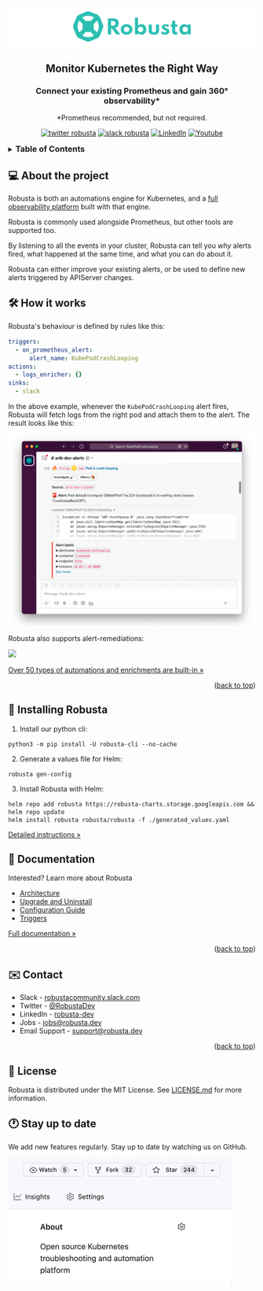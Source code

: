 <div align="center">
  <p>
    <a href="https://home.robusta.dev/" target="_blank">
        <img src="./logos/Robusta_readme.png" alt="Robusta.dev">
    </a>
</p>
  <h2>Monitor Kubernetes the Right Way</h2>
    <h3>Connect your existing Prometheus and gain 360° observability*</h3>
    *Prometheus recommended, but not required.
  <p>

  [![twitter robusta](https://img.shields.io/twitter/follow/RobustaDev?logo=twitter&color=blue&label=@RobustaDev&style=flat-square)](https://twitter.com/RobustaDev)
  [![slack robusta](https://img.shields.io/badge/Slack-Join-4A154B?style=flat-square&logo=slack&logoColor=white)](https://bit.ly/robusta-slack)
 <a href="https://www.linkedin.com/company/robusta-dev/"><img alt="LinkedIn" title="LinkedIn" src="https://img.shields.io/badge/-LinkedIn-blue?style=flat-square&logo=Linkedin&logoColor=white"/></a>
  <a href="https://www.youtube.com/channel/UCeLrAOI3anJAfO3BrYVB62Q"><img alt="Youtube" title="Youtube" src="https://img.shields.io/youtube/channel/subscribers/UCeLrAOI3anJAfO3BrYVB62Q?color=%23ff0000&label=Robusta%20Dev&logo=youtube&logoColor=%23ff0000&style=flat-square"/></a>
</div>

<div id="top"></div>
<!-- TABLE OF CONTENTS -->
<details>
  <summary><h3 style="display:inline;">Table of Contents</h3></summary>
  <ol>
    <li>
      <a href="#about-the-project">About the project</a>
    </li>
    <li>
      <a href="#use-cases">Use cases</a>
    </li>
    <li><a href="#examples">Examples</a></li>
    <li><a href="#installing-robusta">Installing Robusta</a></li>
    <li><a href="#documentation">Documentation</a></li>
    <li><a href="#contact">Contact</a></li>
    <li><a href="#license">License</a></li>
    <li><a href="#stay-up-to-date">Stay up to date</a></li>
    <li><a href="#acknowledgments">Acknowledgments</a></li>
  </ol>
</details>

## 💻 About the project
Robusta is both an automations engine for Kubernetes, and a [full observability platform](https://home.robusta.dev/) built with that engine.

Robusta is commonly used alongside Prometheus, but other tools are supported too.

By listening to all the events in your cluster, Robusta can tell you *why* alerts fired, what happened at the same time, and what you can do about it.

Robusta can either improve your existing alerts, or be used to define new alerts triggered by APIServer changes.

## 🛠️ How it works

Robusta's behaviour is defined by rules like this:

```yaml
triggers:
  - on_prometheus_alert:
      alert_name: KubePodCrashLooping
actions:
  - logs_enricher: {}
sinks:
  - slack
```

In the above example, whenever the `KubePodCrashLooping` alert fires, Robusta will fetch logs from the right pod and attach them to the alert. The result looks like this:

![](./docs/images/crash-report.png)

Robusta also supports alert-remediations:

![](./docs/images/alert_on_hpa_reached_limit1.png)

[Over 50 types of automations and enrichments are built-in »](https://docs.robusta.dev/master/catalog/actions/index.html)

<p align="right">(<a href="#top">back to top</a>)</p>

## 📒 Installing Robusta

1. Install our python cli:

```commandline
python3 -m pip install -U robusta-cli --no-cache
```

2. Generate a values file for Helm:
```commandline
robusta gen-config
```

3. Install Robusta with Helm:
```commandline
helm repo add robusta https://robusta-charts.storage.googleapis.com && helm repo update
helm install robusta robusta/robusta -f ./generated_values.yaml
```

[Detailed instructions »](https://docs.robusta.dev/master/installation.html)

<!-- <p align="right">(<a href="#top">back to top</a>)</p> -->

## 📝 Documentation
Interested? Learn more about Robusta

* [Architecture](https://docs.robusta.dev/master/architecture.html)
* [Upgrade and Uninstall](https://docs.robusta.dev/master/upgrade.html)
* [Configuration Guide](https://docs.robusta.dev/master/user-guide/configuration.html)
* [Triggers](https://docs.robusta.dev/master/catalog/triggers/index.html)

[Full documentation »](https://docs.robusta.dev/master/index.html)
<p align="right">(<a href="#top">back to top</a>)</p>


## ✉️ Contact

* Slack - [robustacommunity.slack.com](https://bit.ly/robusta-slack)
* Twitter - [@RobustaDev](https://twitter.com/RobustaDev)
* LinkedIn - [robusta-dev](https://www.linkedin.com/company/robusta-dev/)
* Jobs - [jobs@robusta.dev ](mailto:jobs@robusta.dev)
* Email Support - [support@robusta.dev ](mailto:support@robusta.dev )

<p align="right">(<a href="#top">back to top</a>)</p>

## 📑 License
Robusta is distributed under the MIT License. See [LICENSE.md](https://github.com/robusta-dev/robusta/blob/master/LICENSE) for more information.

## 🕐 Stay up to date
We add new features regularly. Stay up to date by watching us on GitHub.

![](./docs/images/star-repo.gif)
